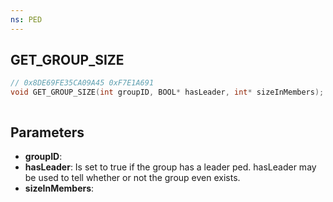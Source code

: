 ```yaml
---
ns: PED
---
```

## GET_GROUP_SIZE

```c
// 0x8DE69FE35CA09A45 0xF7E1A691
void GET_GROUP_SIZE(int groupID, BOOL* hasLeader, int* sizeInMembers);
```

```
```

## Parameters
* **groupID**: 
* **hasLeader**: Is set to true if the group has a leader ped. hasLeader may be used to tell whether or not the group even exists.
* **sizeInMembers**: 

